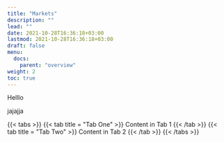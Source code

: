 ```yaml
---
title: "Markets"
description: ""
lead: ""
date: 2021-10-28T16:36:18+03:00
lastmod: 2021-10-28T16:36:18+03:00
draft: false
menu:
  docs:
    parent: "overview"
weight: 2
toc: true
---
```



Helllo

jajajja

{{< tabs >}}
    {{< tab title = "Tab One" >}}
      Content in Tab 1
    {{< /tab >}}
    {{< tab title = "Tab Two" >}}
      Content in Tab 2
    {{< /tab >}}
{{< /tabs >}}

